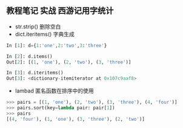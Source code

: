 ## 教程笔记 实战 西游记用字统计
   * str.strip()  删除空白
   * dict.iteritems()  字典生成
```python
In [1]: d={1:'one',2:'two',3:'three'}

In [2]: d.items()
Out[2]: [(1, 'one'), (2, 'two'), (3, 'three')]

In [3]: d.iteritems()
Out[3]: <dictionary-itemiterator at 0x107c9aaf8>
```
* lambad 匿名函数在排序中的使用
```python
>>> pairs = [(1, 'one'), (2, 'two'), (3, 'three'), (4, 'four')]
>>> pairs.sort(key=lambda pair: pair[1])
>>> pairs
[(4, 'four'), (1, 'one'), (3, 'three'), (2, 'two')]
```

